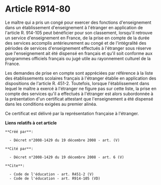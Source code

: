 # Article R914-80

Le maître qui a pris un congé pour exercer des fonctions d'enseignement dans un établissement d'enseignement à l'étranger en
application de l'article R. 914-105 peut bénéficier pour son classement, lorsqu'il retrouve un service d'enseignement en
France, de la prise en compte de la durée des services accomplis antérieurement au congé et de l'intégralité des périodes de
services d'enseignement effectués à l'étranger sous réserve que l'enseignement ait été dispensé en français et qu'il soit
conforme aux programmes officiels français ou jugé utile au rayonnement culturel de la France. 

Les demandes de prise en compte sont appréciées par référence à la liste des établissements scolaires français à l'étranger
établie en application des dispositions de l'article R. 451-2. Toutefois, lorsque l'établissement dans lequel le maître a
exercé à l'étranger ne figure pas sur cette liste, la prise en compte des services qu'il a effectués à l'étranger est alors
subordonnée à la présentation d'un certificat attestant que l'enseignement a été dispensé dans les conditions exigées au
premier alinéa. 

Ce certificat est délivré par la représentation française à l'étranger.

**Liens relatifs à cet article**

	**Créé par**:

	  - Décret n°2008-1429 du 19 décembre 2008 - art. (V)

	**Cité par**:

	  - Décret n°2008-1429 du 19 décembre 2008 - art. 6 (V)

	**Cite**:

	  - Code de l'éducation - art. R451-2 (V)
	  - Code de l'éducation - art. R914-105 (VD)
